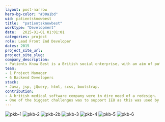 ```yaml
---
layout: post-narrow
hero-bg-color: "#30a1bd"
uid: patientsknowbest
title:  "patientsknowbest"
worktype: "Development"
date:   2015-01-01 01:01:01
categories: project
role: Lead Front End Developer
dates: 2015
project_site_url:
project_site_slug:
company_description:
- Patients Know Best is a British social enterprise, with an aim of putting patients in control of their own medical records. Patients Know Best also integrates into the NHS Connecting for Health network to provide patients with tools to work with clinicians.
team:
- 1 Project Manager
- 6 Backend Developers
stack:
- Java, jsp, jQuery, html, scss, bootstrap.
contribution:
- A british medical software company were in dire need of a redesign.  The whole system built on Java with jsp templating, it was a little painful.  I managed to add bootstrap and start to make things responsive.
- One of the biggest challenges was to support IE8 as this was used by hospitals that do not update their computers.  This was achieved by using a few different libraries, breakpoints.js, css fillers, old versions of bootstrap, font awesome, modernizr.
---
```


<div class="showcase passworded">
  <img src="/img/patientsknowbest/pkb-1.jpg" alt="pkb-1">
  <img src="/img/patientsknowbest/pkb-2.jpg" alt="pkb-2">
  <img src="/img/patientsknowbest/pkb-2b.jpg" alt="pkb-2b">
  <img src="/img/patientsknowbest/pkb-3.jpg" alt="pkb-3">
  <img src="/img/patientsknowbest/pkb-4.jpg" alt="pkb-4">
  <img src="/img/patientsknowbest/pkb-5.jpg" alt="pkb-5">
  <img src="/img/patientsknowbest/pkb-6.jpg" alt="pkb-6">
</div>
